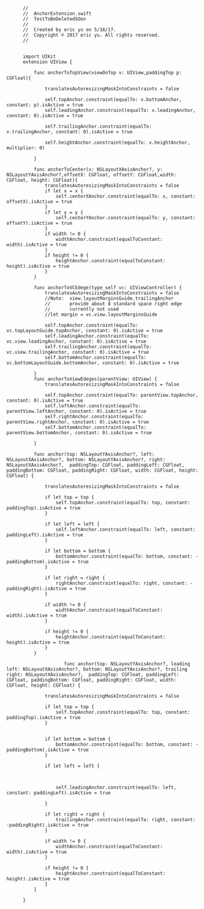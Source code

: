 
          //
          //  AnchorExtension.swift
          //  TestToBeDeletedSOon
          //
          //  Created by eric yu on 5/18/17.
          //  Copyright © 2017 eric yu. All rights reserved.
          //


          import UIKit
          extension UIView {

              func anchorToTopView(viewOnTop v: UIView,paddingTop p: CGFloat){

                  translatesAutoresizingMaskIntoConstraints = false

                  self.topAnchor.constraint(equalTo: v.bottomAnchor, constant: p).isActive = true
                  self.leadingAnchor.constraint(equalTo: v.leadingAnchor, constant: 0).isActive = true

                  self.trailingAnchor.constraint(equalTo: v.trailingAnchor, constant: 0).isActive = true

                  self.heightAnchor.constraint(equalTo: v.heightAnchor, multiplier: 0)

              }

              func anchorToCenter(x: NSLayoutXAxisAnchor?, y: NSLayoutYAxisAnchor?,offsetX: CGFloat, offsetY: CGFloat,width: CGFloat, height: CGFloat){
                  translatesAutoresizingMaskIntoConstraints = false
                  if let x = x {
                      self.centerXAnchor.constraint(equalTo: x, constant: offsetX).isActive = true
                  }
                  if let y = y {
                      self.centerYAnchor.constraint(equalTo: y, constant: offsetY).isActive = true
                  }
                  if width != 0 {
                      widthAnchor.constraint(equalToConstant: width).isActive = true
                  }
                  if height != 0 {
                      heightAnchor.constraint(equalToConstant: height).isActive = true
                  }
              }

              func anchorToVCEdege(type_self vc: UIViewController) {
                  translatesAutoresizingMaskIntoConstraints = false
                  //Note:  view.layoutMarginsGuide.trailingAnchor
                  //       provide about 8 standard space right edge
                  //       currently not used
                  //let margin = vc.view.layoutMarginsGuide

                  self.topAnchor.constraint(equalTo: vc.topLayoutGuide.topAnchor, constant: 0).isActive = true
                  self.leadingAnchor.constraint(equalTo: vc.view.leadingAnchor, constant: 0).isActive = true
                  self.trailingAnchor.constraint(equalTo: vc.view.trailingAnchor, constant: 0).isActive = true
                  self.bottomAnchor.constraint(equalTo: vc.bottomLayoutGuide.bottomAnchor, constant: 0).isActive = true

              }
              func anchorToViewEdeges(parentView: UIView) {
                  translatesAutoresizingMaskIntoConstraints = false

                  self.topAnchor.constraint(equalTo: parentView.topAnchor, constant: 0).isActive = true
                  self.leftAnchor.constraint(equalTo: parentView.leftAnchor, constant: 0).isActive = true
                  self.rightAnchor.constraint(equalTo: parentView.rightAnchor, constant: 0).isActive = true
                  self.bottomAnchor.constraint(equalTo: parentView.bottomAnchor, constant: 0).isActive = true

              }

              func anchor(top: NSLayoutYAxisAnchor?, left: NSLayoutXAxisAnchor?, bottom: NSLayoutYAxisAnchor?, right: NSLayoutXAxisAnchor?,  paddingTop: CGFloat, paddingLeft: CGFloat, paddingBottom: CGFloat, paddingRight: CGFloat, width: CGFloat, height: CGFloat) {

                  translatesAutoresizingMaskIntoConstraints = false

                  if let top = top {
                      self.topAnchor.constraint(equalTo: top, constant: paddingTop).isActive = true
                  }

                  if let left = left {
                      self.leftAnchor.constraint(equalTo: left, constant: paddingLeft).isActive = true
                  }

                  if let bottom = bottom {
                      bottomAnchor.constraint(equalTo: bottom, constant: -paddingBottom).isActive = true
                  }

                  if let right = right {
                      rightAnchor.constraint(equalTo: right, constant: -paddingRight).isActive = true
                  }

                  if width != 0 {
                      widthAnchor.constraint(equalToConstant: width).isActive = true
                  }

                  if height != 0 {
                      heightAnchor.constraint(equalToConstant: height).isActive = true
                  }
              }
              
                         func anchor(top: NSLayoutYAxisAnchor?, leading left: NSLayoutXAxisAnchor?, bottom: NSLayoutYAxisAnchor?, trailing right: NSLayoutXAxisAnchor?,  paddingTop: CGFloat, paddingLeft: CGFloat, paddingBottom: CGFloat, paddingRight: CGFloat, width: CGFloat, height: CGFloat) {

                  translatesAutoresizingMaskIntoConstraints = false

                  if let top = top {
                      self.topAnchor.constraint(equalTo: top, constant: paddingTop).isActive = true
                  }


                  if let bottom = bottom {
                      bottomAnchor.constraint(equalTo: bottom, constant: -paddingBottom).isActive = true
                  }

                  if let left = left {



                      self.leadingAnchor.constraint(equalTo: left, constant: paddingLeft).isActive = true

                  }

                  if let right = right {
                      trailingAnchor.constraint(equalTo: right, constant: -paddingRight).isActive = true
                  }

                  if width != 0 {
                      widthAnchor.constraint(equalToConstant: width).isActive = true
                  }

                  if height != 0 {
                      heightAnchor.constraint(equalToConstant: height).isActive = true
                  }
              }

          }
